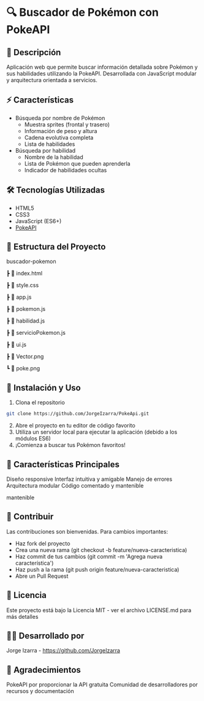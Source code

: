 # 🔍 Buscador de Pokémon con PokeAPI

## 📝 Descripción
Aplicación web que permite buscar información detallada sobre Pokémon y sus habilidades utilizando la PokeAPI. Desarrollada con JavaScript modular y arquitectura orientada a servicios.

## ⚡ Características
- Búsqueda por nombre de Pokémon
  - Muestra sprites (frontal y trasero)
  - Información de peso y altura
  - Cadena evolutiva completa
  - Lista de habilidades
- Búsqueda por habilidad
  - Nombre de la habilidad
  - Lista de Pokémon que pueden aprenderla
  - Indicador de habilidades ocultas

## 🛠️ Tecnologías Utilizadas
- HTML5
- CSS3
- JavaScript (ES6+)
- [PokeAPI](https://pokeapi.co/)

## 📂 Estructura del Proyecto

 buscador-pokemon
 
┣ 📜 index.html

┣ 📜 style.css

┣ 📜 app.js

┣ 📜 pokemon.js

┣ 📜 habilidad.js

┣ 📜 servicioPokemon.js

┣ 📜 ui.js

┣ 📜 Vector.png

┗ 📜 poke.png

## 🔧 Instalación y Uso
1. Clona el repositorio
```bash
git clone https://github.com/JorgeIzarra/PokeApi.git
```
2. Abre el proyecto en tu editor de código favorito
3. Utiliza un servidor local para ejecutar la aplicación (debido a los módulos ES6)
4. ¡Comienza a buscar tus Pokémon favoritos!
   
## 🌟 Características Principales

Diseño responsive
Interfaz intuitiva y amigable
Manejo de errores
Arquitectura modular
Código comentado y mantenible

mantenible

## 🤝 Contribuir
Las contribuciones son bienvenidas. Para cambios importantes:

- Haz fork del proyecto
- Crea una nueva rama (git checkout -b feature/nueva-caracteristica)
- Haz commit de tus cambios (git commit -m 'Agrega nueva característica')
- Haz push a la rama (git push origin feature/nueva-caracteristica)
- Abre un Pull Request

## 📝 Licencia
Este proyecto está bajo la Licencia MIT - ver el archivo LICENSE.md para más detalles

## 👨‍💻 Desarrollado por
Jorge Izarra - https://github.com/JorgeIzarra

## 🙏 Agradecimientos

PokeAPI por proporcionar la API gratuita
Comunidad de desarrolladores por recursos y documentación
